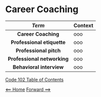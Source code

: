 # Career Coaching

| ***Term*** | Context | 
|  :----: |  ----  |   
|  **Career Coaching**  | ooo  |
|  **Professional etiquette**  | ooo  | 
|  **Professional pitch**  | ooo  |
|  **Professional networking**  | ooo  |
|  **Behavioral interview**  | ooo  |

[Code 102 Table of Contents](CodeFellows_102.md)

[<== Home](README.md) [Forward ==>](404)
